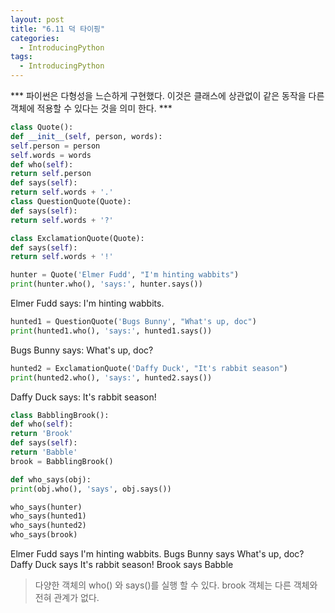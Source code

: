 ```yaml
---
layout: post
title: "6.11 덕 타이핑"
categories:
  - IntroducingPython
tags:
  - IntroducingPython
---
```


*** 파이썬은 다형성을 느슨하게 구현했다. 이것은 클래스에 상관없이 같은 동작을 다른 객체에 적용할 수 있다는 것을 의미 한다. ***
```python
class Quote():
def __init__(self, person, words):
self.person = person
self.words = words
def who(self):
return self.person
def says(self):
return self.words + '.'
class QuestionQuote(Quote):
def says(self):
return self.words + '?'

class ExclamationQuote(Quote):
def says(self):
return self.words + '!'
```
```python
hunter = Quote('Elmer Fudd', "I'm hinting wabbits")
print(hunter.who(), 'says:', hunter.says())
```
Elmer Fudd says: I'm hinting wabbits.
```python
hunted1 = QuestionQuote('Bugs Bunny', "What's up, doc")
print(hunted1.who(), 'says:', hunted1.says())
```
Bugs Bunny says: What's up, doc?
```python
hunted2 = ExclamationQuote('Daffy Duck', "It's rabbit season")
print(hunted2.who(), 'says:', hunted2.says())
```
Daffy Duck says: It's rabbit season!
```python
class BabblingBrook():
def who(self):
return 'Brook'
def says(self):
return 'Babble'
brook = BabblingBrook()
```
```python
def who_says(obj):
print(obj.who(), 'says', obj.says())
```
```python
who_says(hunter)
who_says(hunted1)
who_says(hunted2)
who_says(brook)
```
Elmer Fudd says I'm hinting wabbits.
Bugs Bunny says What's up, doc?
Daffy Duck says It's rabbit season!
Brook says Babble
> 다양한 객체의 who() 와 says()를 실행 할 수 있다. brook 객체는 다른 객체와 전혀 관계가 없다.
